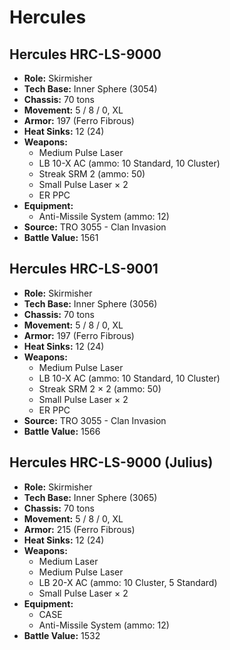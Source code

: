 # Hercules
## Hercules HRC-LS-9000
- **Role:** Skirmisher
- **Tech Base:** Inner Sphere (3054)
- **Chassis:** 70 tons
- **Movement:** 5 / 8 / 0, XL
- **Armor:** 197 (Ferro Fibrous)
- **Heat Sinks:** 12 (24)
- **Weapons:**
  - Medium Pulse Laser
  - LB 10-X AC (ammo: 10 Standard, 10 Cluster)
  - Streak SRM 2 (ammo: 50)
  - Small Pulse Laser × 2
  - ER PPC
- **Equipment:**
  - Anti-Missile System (ammo: 12)
- **Source:** TRO 3055 - Clan Invasion
- **Battle Value:** 1561

## Hercules HRC-LS-9001
- **Role:** Skirmisher
- **Tech Base:** Inner Sphere (3056)
- **Chassis:** 70 tons
- **Movement:** 5 / 8 / 0, XL
- **Armor:** 197 (Ferro Fibrous)
- **Heat Sinks:** 12 (24)
- **Weapons:**
  - Medium Pulse Laser
  - LB 10-X AC (ammo: 10 Standard, 10 Cluster)
  - Streak SRM 2 × 2 (ammo: 50)
  - Small Pulse Laser × 2
  - ER PPC
- **Source:** TRO 3055 - Clan Invasion
- **Battle Value:** 1566

## Hercules HRC-LS-9000 (Julius)
- **Role:** Skirmisher
- **Tech Base:** Inner Sphere (3065)
- **Chassis:** 70 tons
- **Movement:** 5 / 8 / 0, XL
- **Armor:** 215 (Ferro Fibrous)
- **Heat Sinks:** 12 (24)
- **Weapons:**
  - Medium Laser
  - Medium Pulse Laser
  - LB 20-X AC (ammo: 10 Cluster, 5 Standard)
  - Small Pulse Laser × 2
- **Equipment:**
  - CASE
  - Anti-Missile System (ammo: 12)
- **Battle Value:** 1532

